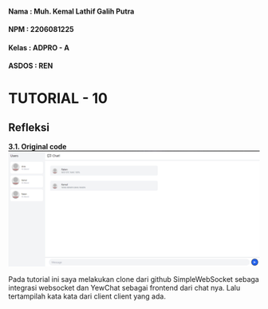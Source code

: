 #### Nama : Muh. Kemal Lathif Galih Putra
#### NPM : 2206081225
#### Kelas : ADPRO - A
#### ASDOS : REN

# TUTORIAL - 10
## Refleksi

__3.1. Original code__
![alt text](image.png)

Pada tutorial ini saya melakukan clone dari github SimpleWebSocket sebaga integrasi websocket dan YewChat sebagai frontend dari chat nya. Lalu tertampilah kata kata dari client client yang ada.

